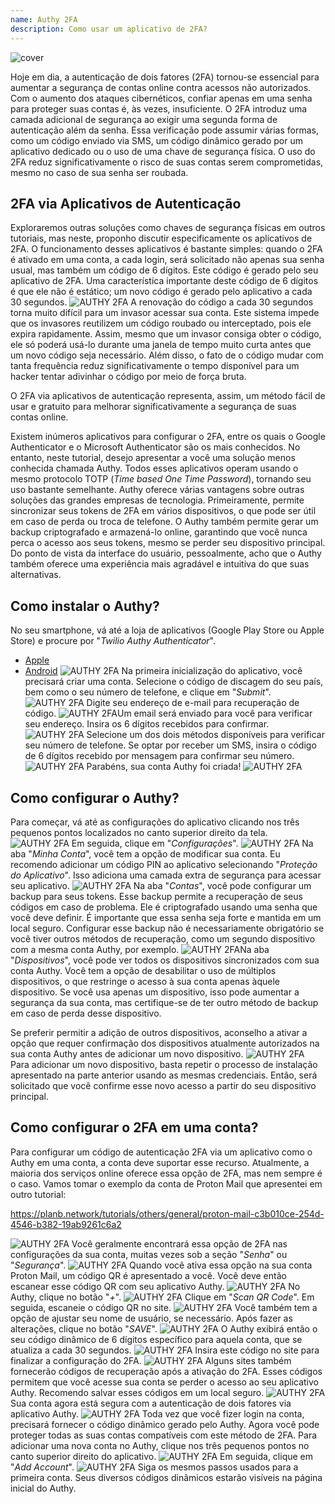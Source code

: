 ```yaml
---
name: Authy 2FA
description: Como usar um aplicativo de 2FA?
---
```

![cover](assets/cover.webp)

Hoje em dia, a autenticação de dois fatores (2FA) tornou-se essencial para aumentar a segurança de contas online contra acessos não autorizados. Com o aumento dos ataques cibernéticos, confiar apenas em uma senha para proteger suas contas é, às vezes, insuficiente. O 2FA introduz uma camada adicional de segurança ao exigir uma segunda forma de autenticação além da senha. Essa verificação pode assumir várias formas, como um código enviado via SMS, um código dinâmico gerado por um aplicativo dedicado ou o uso de uma chave de segurança física. O uso do 2FA reduz significativamente o risco de suas contas serem comprometidas, mesmo no caso de sua senha ser roubada.

## 2FA via Aplicativos de Autenticação

Exploraremos outras soluções como chaves de segurança físicas em outros tutoriais, mas neste, proponho discutir especificamente os aplicativos de 2FA. O funcionamento desses aplicativos é bastante simples: quando o 2FA é ativado em uma conta, a cada login, será solicitado não apenas sua senha usual, mas também um código de 6 dígitos. Este código é gerado pelo seu aplicativo de 2FA. Uma característica importante deste código de 6 dígitos é que ele não é estático; um novo código é gerado pelo aplicativo a cada 30 segundos.
![AUTHY 2FA](assets/notext/01.webp)
A renovação do código a cada 30 segundos torna muito difícil para um invasor acessar sua conta. Este sistema impede que os invasores reutilizem um código roubado ou interceptado, pois ele expira rapidamente. Assim, mesmo que um invasor consiga obter o código, ele só poderá usá-lo durante uma janela de tempo muito curta antes que um novo código seja necessário. Além disso, o fato de o código mudar com tanta frequência reduz significativamente o tempo disponível para um hacker tentar adivinhar o código por meio de força bruta.

O 2FA via aplicativos de autenticação representa, assim, um método fácil de usar e gratuito para melhorar significativamente a segurança de suas contas online.

Existem inúmeros aplicativos para configurar o 2FA, entre os quais o Google Authenticator e o Microsoft Authenticator são os mais conhecidos. No entanto, neste tutorial, desejo apresentar a você uma solução menos conhecida chamada Authy. Todos esses aplicativos operam usando o mesmo protocolo TOTP (*Time based One Time Password*), tornando seu uso bastante semelhante.
Authy oferece várias vantagens sobre outras soluções das grandes empresas de tecnologia. Primeiramente, permite sincronizar seus tokens de 2FA em vários dispositivos, o que pode ser útil em caso de perda ou troca de telefone. O Authy também permite gerar um backup criptografado e armazená-lo online, garantindo que você nunca perca o acesso aos seus tokens, mesmo se perder seu dispositivo principal. Do ponto de vista da interface do usuário, pessoalmente, acho que o Authy também oferece uma experiência mais agradável e intuitiva do que suas alternativas.

## Como instalar o Authy?

No seu smartphone, vá até a loja de aplicativos (Google Play Store ou Apple Store) e procure por "*Twilio Authy Authenticator*".

- [Apple](https://apps.apple.com/us/app/twilio-authy/id494168017)
- [Android](https://play.google.com/store/apps/details?id=com.authy.authy)
![AUTHY 2FA](assets/notext/02.webp)
Na primeira inicialização do aplicativo, você precisará criar uma conta. Selecione o código de discagem do seu país, bem como o seu número de telefone, e clique em "*Submit*".
![AUTHY 2FA](assets/notext/03.webp)
Digite seu endereço de e-mail para recuperação de código.
![AUTHY 2FA](assets/notext/04.webp)Um email será enviado para você para verificar seu endereço. Insira os 6 dígitos recebidos para confirmar.
![AUTHY 2FA](assets/notext/05.webp)
Selecione um dos dois métodos disponíveis para verificar seu número de telefone. Se optar por receber um SMS, insira o código de 6 dígitos recebido por mensagem para confirmar seu número.
![AUTHY 2FA](assets/notext/06.webp)
Parabéns, sua conta Authy foi criada!
![AUTHY 2FA](assets/notext/07.webp)
## Como configurar o Authy?

Para começar, vá até as configurações do aplicativo clicando nos três pequenos pontos localizados no canto superior direito da tela.
![AUTHY 2FA](assets/notext/08.webp)
Em seguida, clique em "*Configurações*".
![AUTHY 2FA](assets/notext/09.webp)
Na aba "*Minha Conta*", você tem a opção de modificar sua conta. Eu recomendo adicionar um código PIN ao aplicativo selecionando "*Proteção do Aplicativo*". Isso adiciona uma camada extra de segurança para acessar seu aplicativo.
![AUTHY 2FA](assets/notext/10.webp)
Na aba "*Contas*", você pode configurar um backup para seus tokens. Esse backup permite a recuperação de seus códigos em caso de problema. Ele é criptografado usando uma senha que você deve definir. É importante que essa senha seja forte e mantida em um local seguro. Configurar esse backup não é necessariamente obrigatório se você tiver outros métodos de recuperação, como um segundo dispositivo com a mesma conta Authy, por exemplo.
![AUTHY 2FA](assets/notext/11.webp)Na aba "*Dispositivos*", você pode ver todos os dispositivos sincronizados com sua conta Authy. Você tem a opção de desabilitar o uso de múltiplos dispositivos, o que restringe o acesso à sua conta apenas àquele dispositivo. Se você usa apenas um dispositivo, isso pode aumentar a segurança da sua conta, mas certifique-se de ter outro método de backup em caso de perda desse dispositivo.

Se preferir permitir a adição de outros dispositivos, aconselho a ativar a opção que requer confirmação dos dispositivos atualmente autorizados na sua conta Authy antes de adicionar um novo dispositivo.
![AUTHY 2FA](assets/notext/12.webp)
Para adicionar um novo dispositivo, basta repetir o processo de instalação apresentado na parte anterior usando as mesmas credenciais. Então, será solicitado que você confirme esse novo acesso a partir do seu dispositivo principal.

## Como configurar o 2FA em uma conta?

Para configurar um código de autenticação 2FA via um aplicativo como o Authy em uma conta, a conta deve suportar esse recurso. Atualmente, a maioria dos serviços online oferece essa opção de 2FA, mas nem sempre é o caso. Vamos tomar o exemplo da conta de Proton Mail que apresentei em outro tutorial:

https://planb.network/tutorials/others/general/proton-mail-c3b010ce-254d-4546-b382-19ab9261c6a2

![AUTHY 2FA](assets/notext/13.webp)
Você geralmente encontrará essa opção de 2FA nas configurações da sua conta, muitas vezes sob a seção "*Senha*" ou "*Segurança*".
![AUTHY 2FA](assets/notext/14.webp)
Quando você ativa essa opção na sua conta Proton Mail, um código QR é apresentado a você. Você deve então escanear esse código QR com seu aplicativo Authy.
![AUTHY 2FA](assets/notext/15.webp)
No Authy, clique no botão "*+*".
![AUTHY 2FA](assets/notext/16.webp)
Clique em "*Scan QR Code*". Em seguida, escaneie o código QR no site. ![AUTHY 2FA](assets/notext/17.webp)
Você também tem a opção de ajustar seu nome de usuário, se necessário. Após fazer as alterações, clique no botão "*SAVE*".
![AUTHY 2FA](assets/notext/18.webp)
O Authy exibirá então o seu código dinâmico de 6 dígitos específico para aquela conta, que se atualiza a cada 30 segundos.
![AUTHY 2FA](assets/notext/19.webp)
Insira este código no site para finalizar a configuração do 2FA.
![AUTHY 2FA](assets/notext/20.webp)
Alguns sites também fornecerão códigos de recuperação após a ativação do 2FA. Esses códigos permitem que você acesse sua conta se perder o acesso ao seu aplicativo Authy. Recomendo salvar esses códigos em um local seguro.
![AUTHY 2FA](assets/notext/21.webp) Sua conta agora está segura com a autenticação de dois fatores via aplicativo Authy.
![AUTHY 2FA](assets/notext/22.webp)
Toda vez que você fizer login na conta, precisará fornecer o código dinâmico gerado pelo Authy. Agora você pode proteger todas as suas contas compatíveis com este método de 2FA. Para adicionar uma nova conta no Authy, clique nos três pequenos pontos no canto superior direito do aplicativo.
![AUTHY 2FA](assets/notext/23.webp)
Em seguida, clique em "*Add Account*".
![AUTHY 2FA](assets/notext/24.webp)
Siga os mesmos passos usados para a primeira conta. Seus diversos códigos dinâmicos estarão visíveis na página inicial do Authy.
